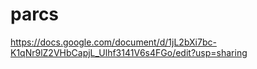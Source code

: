 # parcs
https://docs.google.com/document/d/1jL2bXi7bc-K1qNr9lZ2VHbCapjL_Ulhf3141V6s4FGo/edit?usp=sharing
